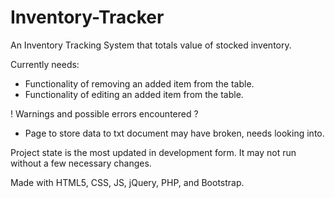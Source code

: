 # Inventory-Tracker
An Inventory Tracking System that totals value of stocked inventory.

Currently needs: 
- Functionality of removing an added item from the table.
- Functionality of editing an added item from the table.

! Warnings and possible errors encountered ?
- Page to store data to txt document may have broken, needs looking into.

Project state is the most updated in development form. 
It may not run without a few necessary changes.

Made with HTML5, CSS, JS, jQuery, PHP, and Bootstrap.
